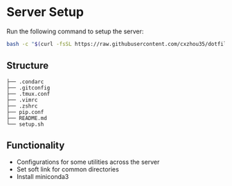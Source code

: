 # Server Setup

Run the following command to setup the server:
```bash
bash -c "$(curl -fsSL https://raw.githubusercontent.com/cxzhou35/dotfiles/main/server/setup.sh)" "/mnt/data/home/username" # target directory
```

## Structure

```
├── .condarc
├── .gitconfig
├── .tmux.conf
├── .vimrc
├── .zshrc
├── pip.conf
├── README.md
└── setup.sh
```

## Functionality

- Configurations for some utilities across the server
- Set soft link for common directories
- Install miniconda3
